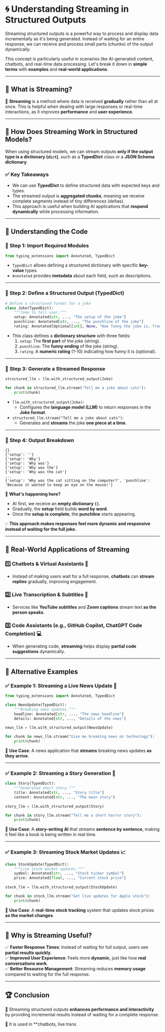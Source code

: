 # 🌀 **Understanding Streaming in Structured Outputs**  

Streaming structured outputs is a powerful way to process and display data incrementally as it's being generated. Instead of waiting for an entire response, we can receive and process small parts (chunks) of the output dynamically.  

This concept is particularly useful in scenarios like AI-generated content, chatbots, and real-time data processing. Let's break it down in **simple terms** with **examples** and **real-world applications**.

---

## 🔹 **What is Streaming?**  

🔹 **Streaming** is a method where data is received **gradually** rather than all at once. This is helpful when dealing with large responses or real-time interactions, as it improves **performance** and **user experience**.  

---

## 🔹 **How Does Streaming Work in Structured Models?**  

When using structured models, we can stream outputs **only if the output type is a dictionary (`dict`)**, such as a **TypedDict** class or a **JSON Schema dictionary**.  

### ✅ **Key Takeaways**  

- We can use **TypedDict** to define structured data with expected keys and types.  
- The streamed output is **aggregated chunks**, meaning we receive complete segments instead of tiny differences (deltas).  
- This approach is useful when building AI applications that **respond dynamically** while processing information.  

---

## 🔹 **Understanding the Code**  

### 📌 **Step 1: Import Required Modules**  

```python
from typing_extensions import Annotated, TypedDict
```
- `TypedDict` allows defining a structured dictionary with specific **key-value** types.  
- `Annotated` provides **metadata** about each field, such as descriptions.  

---

### 📌 **Step 2: Define a Structured Output (TypedDict)**  

```python
# Define a structured format for a joke
class Joke(TypedDict):
    """Joke to tell user."""
    setup: Annotated[str, ..., "The setup of the joke"]
    punchline: Annotated[str, ..., "The punchline of the joke"]
    rating: Annotated[Optional[int], None, "How funny the joke is, from 1 to 10"]
```
- This class defines a **dictionary structure** with three fields:  
  1. `setup`: The **first part** of the joke (string).  
  2. `punchline`: The **funny ending** of the joke (string).  
  3. `rating`: A **numeric rating** (1-10) indicating how funny it is (optional).  

---

### 📌 **Step 3: Generate a Streamed Response**  

```python
structured_llm = llm.with_structured_output(Joke)

for chunk in structured_llm.stream("Tell me a joke about cats"):
    print(chunk)
```
- `llm.with_structured_output(Joke)`:  
  - Configures the **language model (LLM)** to return responses in the **Joke format**.  
- `structured_llm.stream("Tell me a joke about cats")`:  
  - Generates and **streams** the joke **one piece at a time**.  

---

### 📌 **Step 4: Output Breakdown**  

```
{}
{'setup': ''}
{'setup': 'Why'}
{'setup': 'Why was'}
{'setup': 'Why was the'}
{'setup': 'Why was the cat'}
...
{'setup': 'Why was the cat sitting on the computer?', 'punchline': 'Because it wanted to keep an eye on the mouse!'}
```
🔹 **What's happening here?**  
- At first, we receive an **empty dictionary `{}`**.  
- Gradually, the **setup** field builds **word by word**.  
- Once the **setup is complete**, the **punchline** starts appearing.  

💡 **This approach makes responses feel more dynamic and responsive instead of waiting for the full joke.**  

---

## 🎯 **Real-World Applications of Streaming**  

### 1️⃣ **Chatbots & Virtual Assistants** 🤖  
- Instead of making users wait for a full response, **chatbots** can **stream replies** gradually, improving engagement.  

### 2️⃣ **Live Transcription & Subtitles** 🎤  
- Services like **YouTube subtitles** and **Zoom captions** stream text **as the person speaks**.  

### 3️⃣ **Code Assistants (e.g., GitHub Copilot, ChatGPT Code Completion)** 💻  
- When generating code, **streaming** helps display **partial code suggestions** dynamically.  

---

## 🔄 **Alternative Examples**  

### ✅ **Example 1: Streaming a Live News Update** 📰  
```python
from typing_extensions import Annotated, TypedDict

class NewsUpdate(TypedDict):
    """Breaking news updates."""
    headline: Annotated[str, ..., "The news headline"]
    details: Annotated[str, ..., "Details of the news"]
    
news_llm = llm.with_structured_output(NewsUpdate)

for chunk in news_llm.stream("Give me breaking news on technology"):
    print(chunk)
```
📌 **Use Case**: A news application that **streams** breaking news updates **as they arrive**.  

---

### ✅ **Example 2: Streaming a Story Generation** 📖  
```python
class Story(TypedDict):
    """Generated short story."""
    title: Annotated[str, ..., "Story title"]
    content: Annotated[str, ..., "The main story"]
    
story_llm = llm.with_structured_output(Story)

for chunk in story_llm.stream("Tell me a short horror story"):
    print(chunk)
```
📌 **Use Case**: A **story-writing AI** that streams **sentence by sentence**, making it feel like a book is being written in real time.  

---

### ✅ **Example 3: Streaming Stock Market Updates** 📈  
```python
class StockUpdate(TypedDict):
    """Live stock market updates."""
    symbol: Annotated[str, ..., "Stock ticker symbol"]
    price: Annotated[float, ..., "Current stock price"]
    
stock_llm = llm.with_structured_output(StockUpdate)

for chunk in stock_llm.stream("Get live updates for Apple stock"):
    print(chunk)
```
📌 **Use Case**: A **real-time stock tracking** system that updates stock prices **as the market changes**.  

---

## 🎯 **Why is Streaming Useful?**  

✅ **Faster Response Times**: Instead of waiting for full output, users see **partial results quickly**.  
✅ **Improved User Experience**: Feels more **dynamic**, just like how **real conversations work**.  
✅ **Better Resource Management**: Streaming reduces **memory usage** compared to waiting for the full response.  

---

## 🏆 **Conclusion**  

📌 Streaming structured outputs **enhances performance and interactivity** by providing incremental results instead of waiting for a complete response.  

📌 It is used in **chatbots, live trans